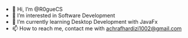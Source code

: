 - 👋 Hi, I’m @R0gueCS
- 👀 I’m interested in Software Development
- 🌱 I’m currently learning Desktop Development with JavaFx
- 📫 How to reach me, contact me with achrafhardizi1002@gmail.com
